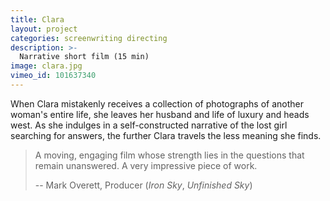 ```yaml
---
title: Clara
layout: project
categories: screenwriting directing
description: >-
  Narrative short film (15 min)
image: clara.jpg
vimeo_id: 101637340
---
```


When Clara mistakenly receives a collection of photographs of another woman's
entire life, she leaves her husband and life of luxury and heads west. As she
indulges in a self-constructed narrative of the lost girl searching for
answers, the further Clara travels the less meaning she finds.

> A moving, engaging film whose strength lies in the questions that remain
> unanswered. A very impressive piece of work.
>
> -- Mark Overett, Producer (_Iron Sky_, _Unfinished Sky_)
